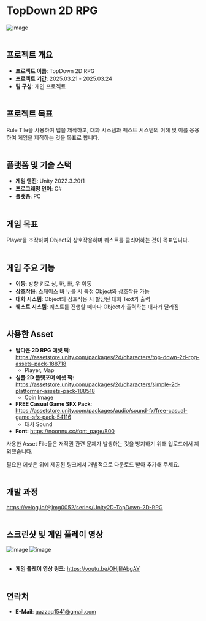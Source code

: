 # TopDown 2D RPG
![image](https://github.com/user-attachments/assets/33cedf9f-63a2-47f7-a997-1672b5b9e8ad)
<br><br/>

## 프로젝트 개요
- **프로젝트 이름**: TopDown 2D RPG
- **프로젝트 기간**: 2025.03.21 - 2025.03.24
- **팀 구성**: 개인 프로젝트
<br><br/>

## 프로젝트 목표
Rule Tile을 사용하여 맵을 제작하고, 대화 시스템과 퀘스트 시스템의 이해 및 이를 응용하여 게임을 제작하는 것을 목표로 합니다.
<br><br/>

## 플랫폼 및 기술 스택
- **게임 엔진**: Unity 2022.3.20f1
- **프로그래밍 언어**: C#
- **플랫폼**: PC
<br><br/>

## 게임 목표
Player을 조작하여 Object와 상호작용하며 퀘스트를 클리어하는 것이 목표입니다.
<br><br/>

## 게임 주요 기능
- **이동**: 방향 키로 상, 하, 좌, 우 이동
- **상호작용**: 스페이스 바 누를 시 특정 Object와 상호작용 가능
- **대화 시스템**: Object와 상호작용 시 할당된 대화 Text가 출력
- **퀘스트 시스템**: 퀘스트를 진행할 때마다 Object가 출력하는 대사가 달라짐
<br><br/>

## 사용한 Asset
- **탑다운 2D RPG 에셋 팩**: https://assetstore.unity.com/packages/2d/characters/top-down-2d-rpg-assets-pack-188718
  - Player, Map
- **심플 2D 플랫포머 에셋 팩**: https://assetstore.unity.com/packages/2d/characters/simple-2d-platformer-assets-pack-188518
  - Coin Image
- **FREE Casual Game SFX Pack**: https://assetstore.unity.com/packages/audio/sound-fx/free-casual-game-sfx-pack-54116
  - 대사 Sound
- **Font**: https://noonnu.cc/font_page/800

사용한 Asset File들은 저작권 관련 문제가 발생하는 것을 방지하기 위해 업로드에서 제외했습니다.

필요한 에셋은 위에 제공된 링크에서 개별적으로 다운로드 받아 추가해 주세요.
<br><br/>

## 개발 과정
https://velog.io/@lmg0052/series/Unity2D-TopDown-2D-RPG
<br><br/>

## 스크린샷 및 게임 플레이 영상
![image](https://github.com/user-attachments/assets/525954ec-bf47-4319-9170-ef951dc257a9)
![image](https://github.com/user-attachments/assets/a470887f-53fd-4aa9-8b43-ef09d1329313)
<br><br/>

- **게임 플레이 영상 링크**: https://youtu.be/OHjIilAbgAY
<br><br/>

## 연락처
- **E-Mail**: qazzaq1541@gmail.com
